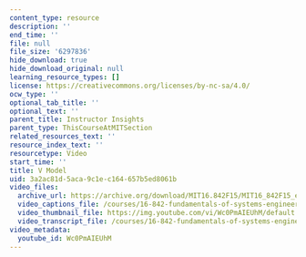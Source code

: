 ```yaml
---
content_type: resource
description: ''
end_time: ''
file: null
file_size: '6297836'
hide_download: true
hide_download_original: null
learning_resource_types: []
license: https://creativecommons.org/licenses/by-nc-sa/4.0/
ocw_type: ''
optional_tab_title: ''
optional_text: ''
parent_title: Instructor Insights
parent_type: ThisCourseAtMITSection
related_resources_text: ''
resource_index_text: ''
resourcetype: Video
start_time: ''
title: V Model
uid: 3a2ac81d-5aca-9c1e-c164-657b5ed8061b
video_files:
  archive_url: https://archive.org/download/MIT16.842F15/MIT16_842F15_educator_02_300k.mp4
  video_captions_file: /courses/16-842-fundamentals-of-systems-engineering-fall-2015/63783510329c5fa7b7f1e6616c2f6922_Wc0PmAIEUhM.vtt
  video_thumbnail_file: https://img.youtube.com/vi/Wc0PmAIEUhM/default.jpg
  video_transcript_file: /courses/16-842-fundamentals-of-systems-engineering-fall-2015/fff2db0ade5b7affdbb4afc236b50919_Wc0PmAIEUhM.pdf
video_metadata:
  youtube_id: Wc0PmAIEUhM
---
```

